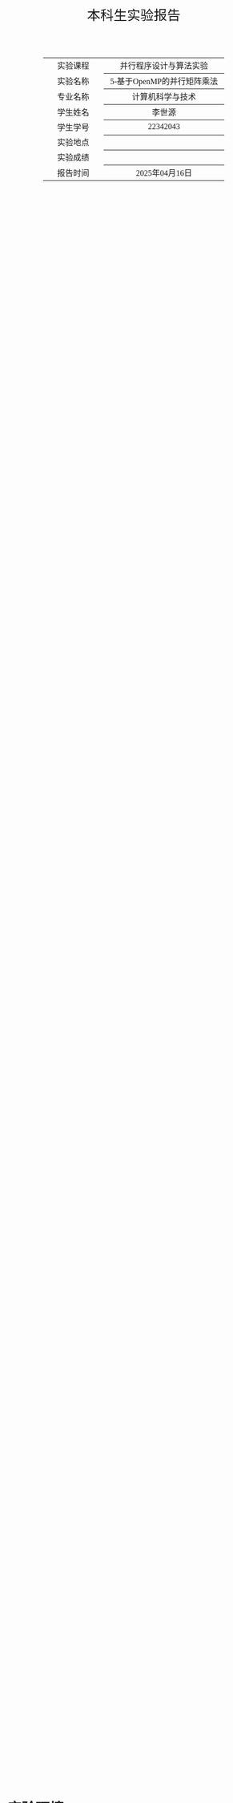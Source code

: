<div class="cover" style="page-break-after:always;font-family:方正公文仿宋;width:100%;height:100%;border:none;margin: 0 auto;text-align:center;">
    <div style="width:50%;margin: 0 auto;height:0;padding-bottom:10%;">
        </br>
        <img src="../sysu-name.png" alt="校名" style="width:100%;"/>
    </div>
    </br></br>
    <div style="width:40%;margin: 0 auto;height:0;padding-bottom:40%;">
        <img src="../sysu.png" alt="校徽" style="width:100%;"/>
    </div>
		</br></br></br>
    <span style="font-family:华文黑体Bold;text-align:center;font-size:20pt;margin: 10pt auto;line-height:30pt;">本科生实验报告</span>
    </br>
    </br>
    <table style="border:none;text-align:center;width:72%;font-family:仿宋;font-size:14px; margin: 0 auto;">
    <tbody style="font-family:方正公文仿宋;font-size:12pt;">
        <tr style="font-weight:normal;"> 
            <td style="width:20%;text-align:center;">实验课程</td>
            <td style="width:40%;font-weight:normal;border-bottom: 1px solid;text-align:center;font-family:华文仿宋">并行程序设计与算法实验</td>
      </tr>
        <tr style="font-weight:normal;"> 
            <td style="width:20%;text-align:center;">实验名称</td>
            <td style="width:40%;font-weight:normal;border-bottom: 1px solid;text-align:center;font-family:华文仿宋">5-基于OpenMP的并行矩阵乘法</td>
      </tr>
        <tr style="font-weight:normal;"> 
            <td style="width:20%;text-align:center;">专业名称</td>
            <td style="width:40%;font-weight:normal;border-bottom: 1px solid;text-align:center;font-family:华文仿宋">计算机科学与技术</td>
      </tr>
        <tr style="font-weight:normal;"> 
            <td style="width:20%;text-align:center;">学生姓名</td>
            <td style="width:40%;font-weight:normal;border-bottom: 1px solid;text-align:center;font-family:华文仿宋">李世源</td>
      </tr>
        <tr style="font-weight:normal;"> 
            <td style="width:20%;text-align:center;">学生学号</td>
            <td style="width:40%;font-weight:normal;border-bottom: 1px solid;text-align:center;font-family:华文仿宋">22342043</td>
      </tr>
        <tr style="font-weight:normal;"> 
            <td style="width:20%;text-align:center;">实验地点</td>
            <td style="width:40%;font-weight:normal;border-bottom: 1px solid;text-align:center;font-family:华文仿宋"></td>
      </tr>
        <tr style="font-weight:normal;"> 
            <td style="width:20%;text-align:center;">实验成绩</td>
            <td style="width:40%;font-weight:normal;border-bottom: 1px solid;text-align:center;font-family:华文仿宋"></td>
      </tr>
      <tr style="font-weight:normal;"> 
            <td style="width:20%;text-align:center;">报告时间</td>
            <td style="width:40%;font-weight:normal;border-bottom: 1px solid;text-align:center;font-family:华文仿宋">2025年04月16日</td>
      </tr>
    </tbody>              
    </table>
</div>

<!-- 注释语句：导出PDF时会在这里分页，使用 Typora Newsprint 主题放大 125% -->



# 实验环境

我的测试平台处理器是 Intel Xeon E7 处理器，单槽 16 核，Intel 给出的性能信息如下：

| Processor Group                                              | GFLOPS | APP     |
| ------------------------------------------------------------ | ------ | ------- |
| Intel® Xeon® Processor E7-4830 v3 (30M Cache, 2.10 GHz) E7-4830V3 | 403.2  | 0.12096 |

# 代码介绍

- `test1` 目录下为   实现。
- `test2` 目录下为   实现。

`Makefile` 中定义了开发、构建、测试，使用如下：

```shell
# 生成 LSP 配置文件，本实验不需要链接所以这个不太需要
make dev

# 只构建不测试
make build

# 运行单次测试
./build/test1  # 
./build/test2  # 

# 清空已构建内容(build 目录)
make clean
```

使用 jupyter notebook 脚本 `draw.ipynb` 根据 `make test2` 输出的结果 (`build/result.md`) 画图，直观展示蒙特卡洛计算结果的变化情况。实验报告中的曲线图由该脚本生成。

# 1. OpenMP通用矩阵乘法

## 实验要求

使用 OpenMP 实现并行通用矩阵乘法，并通过实验分析不同进程数量、矩阵规模、调度机制时该实现的性能。

**输入**：$m,n,k$ 三个整数，每个整数的取值范围均为 $[128, 2048]$。

**问题描述**：随机生成 $m\times n$ 的矩阵 $A$ 及 $n\times k$ 的矩阵 $B$，并对这两个矩阵进行矩阵乘法运算，得到矩阵 $C$。

**输出**：$A,B,C$ 三个矩阵，及矩阵计算所消耗的时间 $t$。

**要求**：使用 OpenMP 多线程实现并行矩阵乘法，设置不同线程数量（1-16）、矩阵规模（128-2048）、调度模式（默认、静态、动态调度），通过实验分析程序的并行性能。

## 程序实现与性能分析

代码实现和串行实现几乎一样，但是在主要的计算循环前，加上了 OpenMP 指令：

```c
{
	// ......
  #pragma omp parallel for collapse(2) schedule(dynamic)
  for(int i = 0; i < m; i++) {
    for(int j = 0; j < n; j++) {
      for(int l = 0; l < k; l++) {
        C[i * n + j] += A[i * k + l] * B[l * k + j];
      }
    }
  }
	// ......
}
```

其中 `collapse(2)` 指令是展开 2 层嵌套的 for 循环。虽然总共是 3 层的 for 循环嵌套，但是我尝试使用 `collapse(3)` 则会产生数据竞争与冒险，出现死锁程序卡住的现象。

测试得到数据画图如下：

<!-- IMAGE -->

可以看到 16 线程并行计算的时间基本比单线程少了 10 倍的数量级，并行加速了 10 倍左右，符合预期的并行加速效果。

但是上述原始的矩阵乘法效率比较低，后来我还尝试调整循环顺序，代码修改为如下：

```c
{
	// ......
  #pragma omp parallel for collapse(2) schedule(dynamic)
  for(int i = 0; i < m; i++) {
    for(int l = 0; l < k; l++) {
      // 将 A[i][l] 存储在寄存器中，减少内存访问
      double a_il = A[i * k + l];
      for(int j = 0; j < n; j++) {
        C[i * n + j] += a_il * B[k * n + j];
      }
    }
  }
	// ......
}
```

但是这样测试得到的性能结果就会发现并行提升变得不再显著。如下所示：

<!-- IMAGE -->




# 2. 构造基于 Pthreads 的并行 for 循环分解、分配、执行机制

模仿 OpenMP 的 omp_parallel_for 构造基于 Pthreads 的并行 for 循环分解、分配及执行机制。

**问题描述**：生成一个包含 parallel_for 函数的动态链接库（.so）文件，该函数创建多个 Pthreads 线程，并行执行 parallel_for 函数的参数所指定的内容。

**函数参数**：parallel_for 函数的参数应当指明被并行循环的索引信息，循环中所需要执行的内容，并行构造等。以下为 parallel_for 函数的基础定义，实验实现应包括但不限于以下内容：

```c
parallel_for(int start, int end, int inc, void *(*functor)( int,void*), void *arg, int num_threads)
```

-	start, end, inc 分别为循环的开始、结束及索引自增量；
-	functor 为函数指针，定义了每次循环所执行的内容；
-	arg 为 functor 的参数指针，给出了 functor 执行所需的数据；
-	num_threads 为期望产生的线程数量。
-	选做：除上述内容外，还可以考虑调度方式等额外参数。

## 代码实现

在我的程序实现中，我设计了 2 种调度模式：
- 静态调度实现:
  - 计算总迭代次数
  - 将迭代次数平均分配给各线程(剩余迭代分配给前几个线程)
  - 为每个线程设置迭代范围( `start-end` )
- 动态调度实现:
  - 初始化互斥锁和共享变量 `next_iter`
  - 所有线程共享相同的循环范围
  - 线程通过互斥锁获取下一个迭代块
  - 执行完当前块后继续获取新块，直到迭代完成

按照上述设计，构建线程参数结构体 `thread_arg_t`：

```c
typedef struct {
  int start;          // 循环起始值
  int end;            // 循环结束值
  int inc;            // 循环增量
  void *(*functor)(int, void*); // 循环体函数指针
  void *arg;          // 传递给循环体函数的参数
  int chunk_size;     // 动态调度时的块大小
  int schedule_type;  // 调度方式(0:静态, 1:动态)
  pthread_mutex_t *mutex; // 动态调度使用的互斥锁
  int *next_iter;     // 动态调度使用的下一个迭代指针
} thread_arg_t;
```

对于静态调度，实现传递给 `pthread_create` 的工作函数 `thread_work_static`：

```c
static void* thread_work_static(void *arg) {
  thread_arg_t *t_arg = (thread_arg_t*)arg;
  
  // 简单地执行分配给该线程的迭代范围
  for (int i = t_arg->start; i < t_arg->end; i += t_arg->inc) {
    t_arg->functor(i, t_arg->arg);
  }
  
  return NULL;
}
```

对于动态调度，实现传递给 `pthread_create` 的工作函数 `thread_work_dynamic`：

```c
static void* thread_work_dynamic(void *arg) {
  thread_arg_t *t_arg = (thread_arg_t*)arg;
  int chunk = t_arg->chunk_size;
  int current_iter;
  
  while (1) {
    // 使用互斥锁保护共享变量next_iter
    pthread_mutex_lock(t_arg->mutex);
    current_iter = *(t_arg->next_iter);
    *(t_arg->next_iter) += chunk * t_arg->inc;
    pthread_mutex_unlock(t_arg->mutex);
    
    // 检查是否超出范围
    if (current_iter >= t_arg->end) break;
    
    // 执行当前迭代块
    int end_iter = current_iter + chunk * t_arg->inc;
    if (end_iter > t_arg->end) end_iter = t_arg->end;
    
    for (int i = current_iter; i < end_iter; i += t_arg->inc) {
      t_arg->functor(i, t_arg->arg);
    }
  }
  
  return NULL;
}
```

最后在主函数 `parallel_for` 中，：

```c
void parallel_for(
  int start, int end, int inc,
  void *(*functor)(int, void*), void *arg,
  int num_threads, int schedule_type, int chunk_size
) {
  // 绑定主线程到 CPU 0
  bind_thread_to_cpu(pthread_self(), 0);

  // 验证线程数
  // 这里我的机器最多支持 16 核，设置 MAX_NUM_THREADS = 16
  if (num_threads <= 0 || num_threads > MAX_NUM_THREADS) {
    num_threads = 1;
  }
  
  // 分配线程和参数数组
  pthread_t *threads = malloc(num_threads * sizeof(pthread_t));
  thread_arg_t *thread_args = malloc(num_threads * sizeof(thread_arg_t));
  
  if (schedule_type == 0) {  // 静态调度
    // 计算总迭代次数
    int total_iters = (end - start) / inc;
    if ((end - start) % inc != 0) total_iters++;
    
    // 计算每个线程的迭代次数
    int iters_per_thread = total_iters / num_threads;
    int remaining_iters = total_iters % num_threads;
    
    // 分配迭代范围给各线程
    int current_start = start;
    for (int i = num_threads - 1; i >= 0; i--) {
      int iters = iters_per_thread;
      if (i < remaining_iters) iters++;
      
      thread_args[i].start = current_start;
      thread_args[i].end = current_start + iters * inc;
      if (thread_args[i].end > end) thread_args[i].end = end;
      thread_args[i].inc = inc;
      thread_args[i].functor = functor;
      thread_args[i].arg = arg;
      
      current_start = thread_args[i].end;
      
      // 创建线程(主线程执行i=0的任务)
      if(i != 0) {
        pthread_create(&threads[i], NULL, thread_work_static, &thread_args[i]);  
        bind_thread_to_cpu(threads[i], i);
      } else {
        thread_work_static(&thread_args[i]);
      }
    }
  } else {  // 动态调度
    pthread_mutex_t mutex;
    pthread_mutex_init(&mutex, NULL);
    int next_iter = start;  // 共享变量
    
    for (int i = num_threads - 1; i >= 0; i--) {
      thread_args[i].start = start;
      thread_args[i].end = end;
      thread_args[i].inc = inc;
      thread_args[i].functor = functor;
      thread_args[i].arg = arg;
      thread_args[i].chunk_size = chunk_size;
      thread_args[i].schedule_type = schedule_type;
      thread_args[i].mutex = &mutex;
      thread_args[i].next_iter = &next_iter;
      
      // 创建线程(主线程执行i=0的任务)
      if(i != 0) {
        pthread_create(&threads[i], NULL, thread_work_dynamic, &thread_args[i]);
        bind_thread_to_cpu(threads[i], i);
      } else {
        thread_work_dynamic(&thread_args[i]);
      }
    }
  }
  
  // 等待所有线程完成
  for (int i = 1; i < num_threads; i++) {
    pthread_join(threads[i], NULL);
  }
  
  free(threads);
  free(thread_args);
}
```

## 测试分析

为了测试分析，我使用上一个实验 “OpenMP通用矩阵乘法”的代码，将其修改使其调用我实现的 `parallel_for` 函数。首先构建一个传递参数的结构体:

```cpp
typedef struct {
  double *A;
  double *B;
  double *C;
  int n;
  int k;
} GemmArg;
```

然后将原来的三重循环矩阵乘法代码的内部两层改为传递给 `parallel_for` 调用的函数：

```cpp
void* functor(int i, void *arg) {
  GemmArg *args = (GemmArg *)arg;
  double *A = args->A;
  double *B = args->B;
  double *C = args->C;
  int n = args->n;
  int k = args->k;

  for(int j = 0; j < n; j++) {
    for(int l = 0; l < k; l++) {
      C[i * n + j] += A[i * k + l] * B[l * k + j];
    }
  }

  return nullptr;
}
```

设置参数并调用 `parallel_for`：

```cpp
{
  // ......
  Timer *timer = new Timer();  // 开始计时
  
  GemmArg *arg = (GemmArg *)malloc(sizeof(GemmArg));
  arg->A = A;
  arg->B = B;
  arg->C = C;
  arg->n = n;
  arg->k = k;

  parallel_for(0, m, 1, functor, arg, num_threads);

  delete timer;  // 结束计时
  // ......
}
```

测试结果和先前 OpenMP 实现的程序作对比如下：

<!-- IMG -->

可以看到 pthread 实现的模拟 OpenMP 和实际的 OpenMP 在矩阵乘法计算表现的性能已经非常接近。
